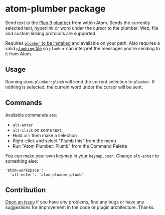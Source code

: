 # atom-plumber package

Send text to the [Plan 9](https://swtch.com/plan9port/) [plumber](https://swtch.com/plan9port/man/man4/plumber.html) from within Atom. Sends the currently selected text, hyperlink or word under the cursor to the plumber. Web, file and custom linking protocols are supported.

Requires [`plumber` to be installed](https://github.com/9fans/plan9port/) and available on your path. Also requires a valid [`plumbing` file](http://faq.surge.sh/plan9-plumber-plumbing-file/) so `plumber` can interpret the messages you're sending to it from Atom.

## Usage

Running `atom-plumber:plumb` will send the current selection to `plumber`. If nothing is selected, the current word under the cursor will be sent.

## Commands

Available commands are:

* `alt-enter`
* `alt-click` on some text
* Hold `alt` then make a selection
* Right-click and select "Plumb this" from the menu
* Run "Atom Plumber: Plumb" from the Command Palette

You can make your own keymap in your `keymap.cson`. Change `alt-enter` to something else:

```
'atom-workspace':
  'alt-enter': 'atom-plumber:plumb'
```

## Contribution

[Open an issue](https://github.com/xHN35RQ/atom-plumber/issues) if you have any problems, find any bugs or have any suggestions for improvement in the code or plugin architecture. Thanks.

